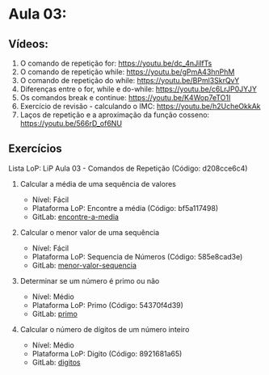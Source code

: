 # Aula 03: 

## Vídeos:

1. O comando de repetição for: https://youtu.be/dc_4nJilfTs
2. O comando de repetição while: https://youtu.be/gPmA43hnPhM
3. O comando de repetição do while: https://youtu.be/BPml3SkrQvY
4. Diferenças entre o for, while e do-while: https://youtu.be/c6LrJP0JYJY
5. Os comandos break e continue: https://youtu.be/K4Wop7eTO1I
6. Exercício de revisão - calculando o IMC: https://youtu.be/h2UcheOkkAk
7. Laços de repetição e a aproximação da função cosseno: https://youtu.be/566rD_of6NU

## Exercícios

Lista LoP: LiP Aula 03 - Comandos de Repetição (Código: d208cce6c4)


1. Calcular a média de uma sequência de valores
	- Nível: Fácil
	- Plataforma LoP: Encontre a média (Código: bf5a117498)
	- GitLab: [encontre-a-media](https://gitlab.com/carlos_olarte/ect-lip/-/tree/master/repeticao/facil/encontre-a-media)

2. Calcular o menor valor de uma sequência
	- Nível: Fácil
	- Plataforma LoP: Sequencia de Números (Código: 585e8cad3e)
	- GitLab: [menor-valor-sequencia](https://gitlab.com/carlos_olarte/ect-lip/-/tree/master/repeticao/facil/menor-valor-sequencia)

3. Determinar se um número é primo ou não
	- Nível: Médio
	- Plataforma LoP: Primo (Código: 54370f4d39)
	- GitLab: [primo](https://gitlab.com/carlos_olarte/ect-lip/-/tree/master/repeticao/medio/primo)

4. Calcular o número de dígitos de um número inteiro
	- Nível: Médio
	- Plataforma LoP: Digito (Código: 8921681a65)
	- GitLab: [digitos](https://gitlab.com/carlos_olarte/ect-lip/-/tree/master/repeticao/medio/digitos)


